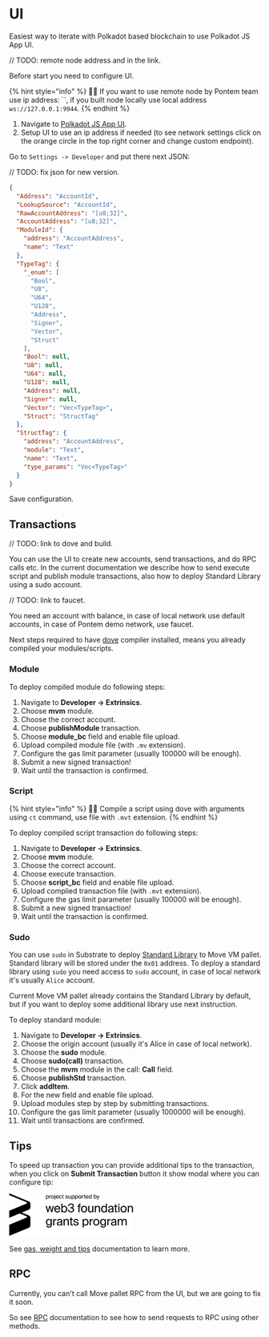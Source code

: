 # UI

Easiest way to iterate with Polkadot based blockchain to use Polkadot JS App UI. 

// TODO: remote node address and in the link.

Before start you need to configure UI. 

{% hint style="info" %}
🧙‍♂️ If you want to use remote node by Pontem team use ip address: ``, if you built node locally use local address `ws://127.0.0.1:9944`.
{% endhint %}

1. Navigate to [Polkadot JS App UI](https://polkadot.js.org/apps/?rpc=ws%3A%2F%2F127.0.0.1%3A9944#/settings/developer).
2. Setup UI to use an ip address if needed (to see network settings click on the orange circle in the top right corner and change custom endpoint).

Go to `Settings -> Developer` and put there next JSON:

// TODO: fix json for new version.

```json
{
  "Address": "AccountId",
  "LookupSource": "AccountId",
  "RawAccountAddress": "[u8;32]",
  "AccountAddress": "[u8;32]",
  "ModuleId": {
    "address": "AccountAddress",
    "name": "Text"
  },
  "TypeTag": {
    "_enum": [
      "Bool",
      "U8",
      "U64",
      "U128",
      "Address",
      "Signer",
      "Vector",
      "Struct"
    ],
    "Bool": null,
    "U8": null,
    "U64": null,
    "U128": null,
    "Address": null,
    "Signer": null,
    "Vector": "Vec<TypeTag>",
    "Struct": "StructTag"
  },
  "StructTag": {
    "address": "AccountAddress",
    "module": "Text",
    "name": "Text",
    "type_params": "Vec<TypeTag>"
  }
}
```

Save configuration.

## Transactions

// TODO: link to dove and build.

You can use the UI to create new accounts, send transactions, and do RPC calls etc. In the current documentation we describe how to send execute script and publish module transactions, also how to deploy Standard Library using a sudo account.

// TODO: link to faucet.

You need an account with balance, in case of local network use default accounts, in case of Pontem demo network, use faucet.

Next steps required to have  [dove](../move_vm/compiler_&_toolset.md) compiler installed, means you already compiled your modules/scripts.

### Module

To deploy compiled module do following steps:

1. Navigate to **Developer -> Extrinsics**.
2. Choose **mvm** module.
3. Choose the correct account.
4. Choose **publishModule** transaction.
5. Choose **module_bc** field and enable file upload.
6. Upload compiled module file (with `.mv` extension).
7. Configure the gas limit parameter (usually 100000 will be enough).
8. Submit a new signed transaction!
9. Wait until the transaction is confirmed.

### Script

{% hint style="info" %}
🧙‍♂️ Compile a script using dove with arguments using `ct` command, use file with `.mvt` extension.
{% endhint %}

To deploy compiled script transaction do following steps:

1. Navigate to **Developer -> Extrinsics**.
2. Choose **mvm** module.
3. Choose the correct account.
4. Choose execute transaction.
5. Choose **script_bc** field and enable file upload.
6. Upload complied transaction file (with `.mvt` extension). 
7. Configure the gas limit parameter (usually 100000 will be enough).
8. Submit a new signed transaction!
9. Wait until the transaction is confirmed.

### Sudo

You can use `sudo` in Substrate to deploy [Standard Library](../move_vm/stdlib.md) to Move VM pallet. Standard library will be stored under the `0x01` address.
To deploy a standard library using `sudo` you need access to `sudo` account, in case of local network it's usually `Alice` account.

Current Move VM pallet already contains the Standard Library by default, but if you want to deploy some additional library use next instruction.

To deploy standard module:

1. Navigate to **Developer -> Extrinsics**.
2. Choose the origin account (usually it's Alice in case of local network).
3. Choose the **sudo** module.
4. Choose **sudo(call)** transaction.
5. Choose the **mvm** module in the call: **Call** field.
6. Choose **publishStd** transaction.
7. Click **addItem**.
8. For the new field and enable file upload.
9. Upload modules step by step by submitting transactions.
10. Configure the gas limit parameter (usually 1000000 will be enough).
11. Wait until transactions are confirmed.

## Tips

To speed up transaction you can provide additional tips to the transaction, when you click on **Submit Transaction** button it show modal where you can configure tip:

![Tips](/assets/w3f_grant.png "Tips")

See [gas, weight and tips](../move_vm/gas.md) documentation to learn more.

## RPC

Currently, you can't call Move pallet RPC from the UI, but we are going to fix it soon. 

So see [RPC](../move_vm/rpc.md) documentation to see how to send requests to RPC using other methods.
